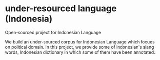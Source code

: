 # under-resourced language (Indonesia)
Open-sourced project for Indonesian Language

We build an under-sourced corpus for Indonesian Language which focues on political domain. In this project, we provide some of Indonesian's slang words, Indonesian dictionary in which some of them have been annotated.
